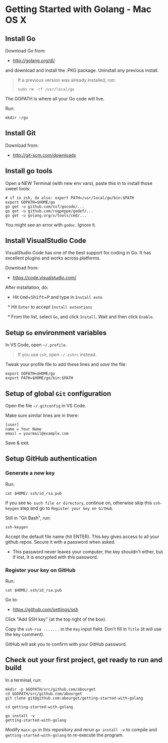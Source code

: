 Getting Started with Golang - Mac OS X
======================================

Install Go
----------

Download Go from:

* http://golang.org/dl/

and download and install the .PKG package. Uninstall any previous
install.

> If a previous version was already installed, run:
> 
>     sudo rm -rf /usr/local/go

The GOPATH is where all your Go code will live.

Run:

    mkdir ~/go


Install Git
-----------

Download from:

* http://git-scm.com/downloads



Install go tools
----------------

Open a NEW Terminal (with new env vars), paste this in to install
those sweet tools:

    # if in zsh, do also: export PATH=/usr/local/go/bin:$PATH
    export GOPATH=$HOME/go
    go get -u github.com/nsf/gocode/...
    go get -u github.com/rogpeppe/godef/...
    go get -u golang.org/x/tools/cmd/...

You might see an error with `godoc`. Ignore it.


Install VisualStudio Code
-------------------------

VisualStudio Code has one of the best support for coding in Go. It has excellent plugins and
works across platforms.

Download from:

* https://code.visualstudio.com/

After installation, do:

 * Hit <kbd>Cmd</kbd>+<kbd>Shift</kbd>+<kbd>P</kbd> and type in `Install exte`
 
   * Hit `Enter` to accept `Install extentions`

   * From the list, select `Go`, and click `Install`. Wait and then click `Enable`.


Setup `Go` environment variables
--------------------------------

In VS Code, open `~/.profile`.

> If you use `zsh`, open `~/.zshrc` instead.

Tweak your profile file to add these lines and *save* the file:

    export GOPATH=$HOME/go
    export PATH=$HOME/go/bin:$PATH


Setup of global `Git` configuration
-----------------------------------

Open the file `~/.gitconfig` in VS Code.

Make sure similar lines are in there:

    [user]
	name = Your Name
	email = yourmail@example.com

Save & exit.


Setup GitHub authentication
---------------------------


### Generate a new key

Run:

    cat $HOME/.ssh/id_rsa.pub

If you see `No such file or directory`, continue on, otherwise skip
this `ssh-keygen` step and go to `Register your key on GitHub`.

Still in "Git Bash", run:

    ssh-keygen

Accept the default file name (hit ENTER).  This key gives access to
all your github repos. Secure it with a password when asked.

  * This password never leaves your computer, the key shouldn't
    either, but if lost, it is encrypted with this password.


### Register your key on GitHub

Run:

    cat $HOME/.ssh/id_rsa.pub

Go to:

* https://github.com/settings/ssh

Click "Add SSH key" (at the top right of the box).

Copy the `ssh-rsa .......` in the `Key` input field. Don't fill in
`Title` (it will use the key comment).

GitHub will ask you to confirm with your GitHub password.


Check out your first project, get ready to run and build
--------------------------------------------------------

In a terminal, run:

    mkdir -p $GOPATH/src/github.com/abourget
    cd $GOPATH/src/github.com/abourget
    git clone git@github.com:abourget/getting-started-with-golang

    cd getting-started-with-golang

    go install -v
    getting-started-with-golang

Modify `main.go` in this repository and rerun `go install -v` to compile and
`getting-started-with-golang` to re-execute the program.
